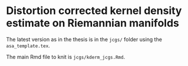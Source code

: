 # Distortion corrected kernel density estimate on Riemannian manifolds

The latest version as in the thesis is in the `jcgs/` folder using the `asa_template.tex`. 

The main Rmd file to knit is `jcgs/kderm_jcgs.Rmd`.

